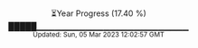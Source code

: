 <p align="center">
⏳Year Progress (17.40 %) <br>
█████▁▁▁▁▁▁▁▁▁▁▁▁▁▁▁▁▁▁▁▁▁▁▁▁▁ <br>
<sub>Updated: Sun, 05 Mar 2023 12:02:57 GMT</sub>
</p>

